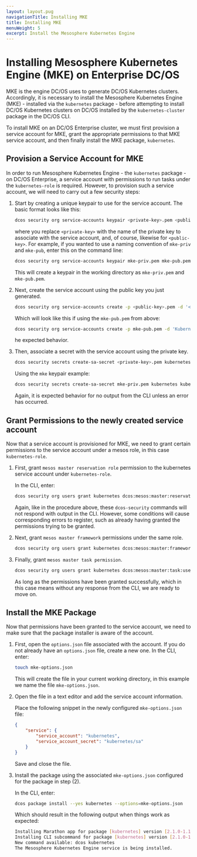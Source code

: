 ```yaml
---
layout: layout.pug
navigationTitle: Installing MKE
title: Installing MKE
menuWeight: 5
excerpt: Install the Mesosphere Kubernetes Engine
---
```


# Installing Mesosphere Kubernetes Engine (MKE) on Enterprise DC/OS

MKE is the engine DC/OS uses to generate DC/OS Kubernetes clusters. Accordingly, it is necessary to install the Mesosphere Kubernetes Engine (MKE) - installed via the `kubernetes` package - before attempting to install DC/OS Kubernetes clusters on DC/OS installed by the `kubernetes-cluster` package in the DC/OS CLI.

To install MKE on an DC/OS Enterprise cluster, we must first provision a service account for MKE, grant the appropriate permissions to that MKE service account, and then finally install the MKE package, `kubernetes`.

## Provision a Service Account for MKE

In order to run Mesosphere Kubernetes Engine - the `kubernetes` package - on DC/OS Enterprise, a service account with permissions to run tasks under the `kubernetes-role` is required. However, to provision such a service account, we will need to carry out a few security steps:

1. Start by creating a unique keypair to use for the service account. The basic format looks like this:

    ```bash
    dcos security org service-accounts keypair <private-key>.pem <public-key>.pem
    ```

    where you replace `<private-key>` with the name of the private key to associate with the service account, and, of course, likewise for `<public-key>`. For example, if you wanted to use a naming convention of `mke-priv` and `mke-pub`, enter this on the command line:

    ```bash
    dcos security org service-accounts keypair mke-priv.pem mke-pub.pem
    ```

    This will create a keypair in the working directory as `mke-priv.pem` and `mke-pub.pem`.

1. Next, create the service account using the public key you just generated.

    ```bash
    dcos security org service-accounts create -p <public-key>.pem -d '<Description>' kubernetes
    ```

    Which will look like this if using the `mke-pub.pem` from above:

    ```bash
    dcos security org service-accounts create -p mke-pub.pem -d 'Kubernetes service account' kubernetes
    ```

    he expected behavior.

1. Then, associate a secret with the service account using the private key.

    ```bash
    dcos security secrets create-sa-secret <private-key>.pem kubernetes kubernetes/sa
    ```

    Using the `mke` keypair example:

    ```bash
    dcos security secrets create-sa-secret mke-priv.pem kubernetes kubernetes/sa
    ```

    Again, it is expected behavior for no output from the CLI unless an error has occurred.

## Grant Permissions to the newly created service account

Now that a service account is provisioned for MKE, we need to grant certain permissions to the service account under a mesos role, in this case `kubernetes-role`.

1. First, grant `mesos master reservation role` permission to the kubernetes service account under `kubernetes-role`.

    In the CLI, enter:

    ```bash
    dcos security org users grant kubernetes dcos:mesos:master:reservation:role:kubernetes-role create
    ```

    Again, like in the procedure above, these `dcos-security` commands will not respond with output in the CLI. However, some conditions will cause corresponding errors to register, such as already having granted the permissions trying to be granted.

1. Next, grant `mesos master framework` permissions under the same role.

    ```bash
    dcos security org users grant kubernetes dcos:mesos:master:framework:role:kubernetes-role create
    ```

1. Finally, grant `mesos master task permission`.

    ```bash
    dcos security org users grant kubernetes dcos:mesos:master:task:user:nobody create
    ```

    As long as the permissions have been granted  successfully, which in this case means without any response from the CLI, we are ready to move on.

## Install the MKE Package

Now that permissions have been granted to the service account, we need to make sure that the package installer is aware of the account.

1. First, open the `options.json` file associated with the account. If you do not already have an `options.json` file, create a new one. In the CLI, enter:

    ```bash
    touch mke-options.json
    ```

    This will create the file in your current working directory, in this example we name the file `mke-options.json`.

1. Open the file in a text editor and add the service account information.

    Place the following snippet in the newly configured `mke-options.json` file:

    ```json
    {
        "service": {
            "service_account": "kubernetes",
            "service_account_secret": "kubernetes/sa"
        }
    }
    ```

    Save and close the file.

1. Install the package using the associated `mke-options.json` configured for the package in step (2).

    In the CLI, enter:

    ```bash
    dcos package install --yes kubernetes --options=mke-options.json
    ```

    Which should result in the following output when things work as expected:

    ```bash
    Installing Marathon app for package [kubernetes] version [2.1.0-1.12.3]
    Installing CLI subcommand for package [kubernetes] version [2.1.0-1.12.3]
    New command available: dcos kubernetes
    The Mesosphere Kubernetes Engine service is being installed.
    ```
